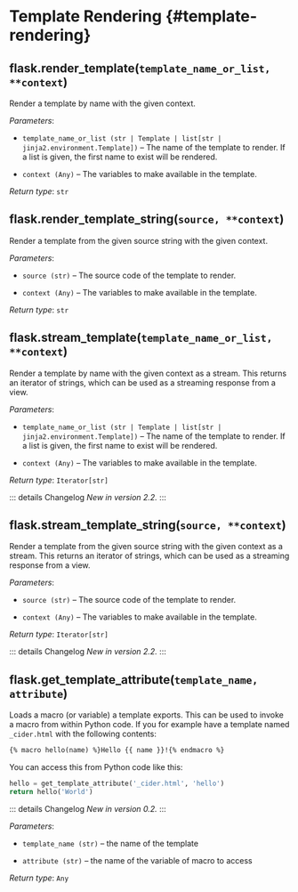 # Template Rendering {#template-rendering}

## flask.render_template(`template_name_or_list, **context`)

Render a template by name with the given context.

*Parameters*:

- `template_name_or_list (str | Template | list[str | jinja2.environment.Template])` – The name of the template to render. If a list is given, the first name to exist will be rendered.

- `context (Any)` – The variables to make available in the template.

*Return type*: `str`

## flask.render_template_string(`source, **context`)

Render a template from the given source string with the given context.

*Parameters*:

- `source (str)` – The source code of the template to render.

- `context (Any)` – The variables to make available in the template.

*Return type*: `str`

## flask.stream_template(`template_name_or_list, **context`)

Render a template by name with the given context as a stream. This returns an iterator of strings, which can be used as a streaming response from a view.

*Parameters*:

- `template_name_or_list (str | Template | list[str | jinja2.environment.Template])` – The name of the template to render. If a list is given, the first name to exist will be rendered.

- `context (Any)` – The variables to make available in the template.

*Return type*: `Iterator[str]`

::: details Changelog
*New in version 2.2.*
:::

## flask.stream_template_string(`source, **context`)

Render a template from the given source string with the given context as a stream. This returns an iterator of strings, which can be used as a streaming response from a view.

*Parameters*:

- `source (str)` – The source code of the template to render.

- `context (Any)` – The variables to make available in the template.

*Return type*: `Iterator[str]`

::: details Changelog
*New in version 2.2.*
:::

## flask.get_template_attribute(`template_name, attribute`)

Loads a macro (or variable) a template exports. This can be used to invoke a macro from within Python code. If you for example have a template named `_cider.html` with the following contents:

```html
{% macro hello(name) %}Hello {{ name }}!{% endmacro %}
```

You can access this from Python code like this:

```python
hello = get_template_attribute('_cider.html', 'hello')
return hello('World')
```

::: details Changelog
*New in version 0.2.*
:::

*Parameters*:

- `template_name (str)` – the name of the template

- `attribute (str)` – the name of the variable of macro to access

*Return type*: `Any`